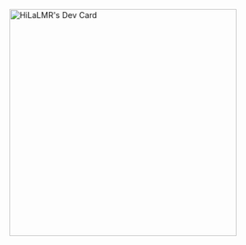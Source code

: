<a href="https://app.daily.dev/hilalmr"><img src="https://api.daily.dev/devcards/bdf7d0727dd34e39924f84e295aacd13.png?r=6qk" width="400" alt="HiLaLMR's Dev Card"/></a>
